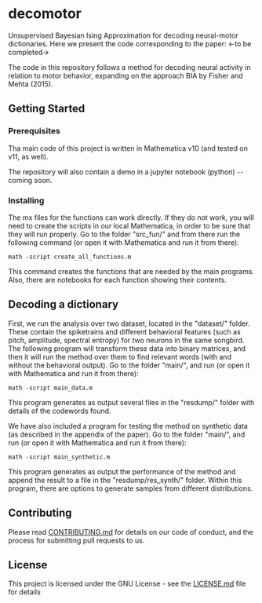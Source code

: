 # decomotor
Unsupervised Bayesian Ising Approximation for decoding neural-motor dictionaries. Here we present the code corresponding to the paper:
<-to be completed->

The code in this repository follows a method for decoding neural activity in relation to motor behavior, expanding on the approach BIA by Fisher and Mehta (2015).

## Getting Started

### Prerequisites

Tha main code of this project is written in Mathematica v10 (and tested on v11, as well).

The repository will also contain a demo in a jupyter notebook (python) --coming soon.

### Installing

The mx files for the functions can work directly. If they do not work, you will need to create the scripts in our local Mathematica, in order to be sure that they will run properly. Go to the folder "src_fun/" and from there run the following command (or open it with Mathematica and run it from there):
```
math -script create_all_functions.m
```

This command creates the functions that are needed by the main programs. Also, there are notebooks for each function showing their contents.

## Decoding a dictionary

First, we run the analysis over two dataset, located in the "dataset/" folder. These contain the spiketrains and different behavioral features (such as pitch, amplitude, spectral entropy) for two neurons in the same songbird. The following program will transform these data into binary matrices, and then it will run the method over them to find relevant words (with and without the behavioral output). Go to the folder "main/", and run (or open it with Mathematica and run it from there):

```
math -script main_data.m
```
This program generates as output several files in the "resdump/" folder with details of the codewords found.

We have also included a program for testing the method on synthetic data (as described in the appendix of the paper).
Go to the folder "main/", and run (or open it with Mathematica and run it from there):

```
math -script main_synthetic.m
```
This program generates as output the performance of the method and append the result to a file in the "resdump/res_synth/" folder. Within this program, there are options to generate samples from different distributions.

## Contributing

Please read [CONTRIBUTING.md](https://gist.github.com/PurpleBooth/b24679402957c63ec426) for details on our code of conduct, and the process for submitting pull requests to us.

## License

This project is licensed under the GNU License - see the [LICENSE.md](LICENSE.md) file for details

